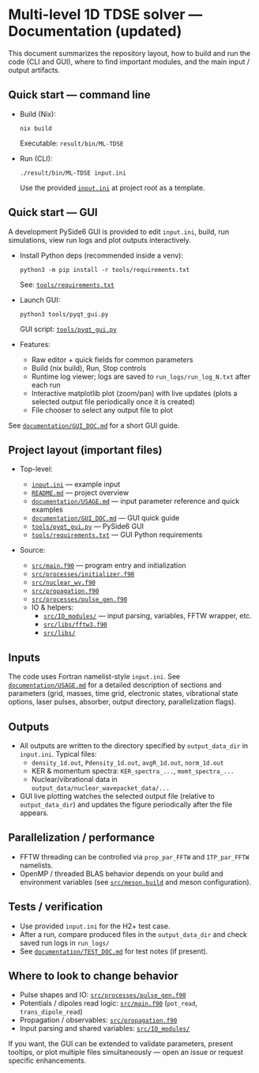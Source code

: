 # Multi-level 1D TDSE solver — Documentation (updated)

This document summarizes the repository layout, how to build and run the code (CLI and GUI), where to find important modules, and the main input / output artifacts.

## Quick start — command line

- Build (Nix):
  ```
  nix build
  ```
  Executable: `result/bin/ML-TDSE`

- Run (CLI):
  ```
  ./result/bin/ML-TDSE input.ini
  ```
  Use the provided [`input.ini`](../input.ini) at project root as a template.

## Quick start — GUI

A development PySide6 GUI is provided to edit `input.ini`, build, run simulations, view run logs and plot outputs interactively.

- Install Python deps (recommended inside a venv):
  ```
  python3 -m pip install -r tools/requirements.txt
  ```
  See: [`tools/requirements.txt`](../tools/requirements.txt)

- Launch GUI:
  ```
  python3 tools/pyqt_gui.py
  ```
  GUI script: [`tools/pyqt_gui.py`](../tools/pyqt_gui.py)

- Features:
  - Raw editor + quick fields for common parameters
  - Build (nix build), Run, Stop controls
  - Runtime log viewer; logs are saved to `run_logs/run_log_N.txt` after each run
  - Interactive matplotlib plot (zoom/pan) with live updates (plots a selected output file periodically once it is created)
  - File chooser to select any output file to plot

See [`documentation/GUI_DOC.md`](GUI_DOC.md) for a short GUI guide.

## Project layout (important files)

- Top-level:
  - [`input.ini`](../input.ini) — example input
  - [`README.md`](../README.md) — project overview
  - [`documentation/USAGE.md`](USAGE.md) — input parameter reference and quick examples
  - [`documentation/GUI_DOC.md`](GUI_DOC.md) — GUI quick guide
  - [`tools/pyqt_gui.py`](../tools/pyqt_gui.py) — PySide6 GUI
  - [`tools/requirements.txt`](../tools/requirements.txt) — GUI Python requirements

- Source:
  - [`src/main.f90`](../src/main.f90) — program entry and initialization
  - [`src/processes/initializer.f90`](../src/processes/initializer.f90)
  - [`src/nuclear_wv.f90`](../src/nuclear_wv.f90)
  - [`src/propagation.f90`](../src/propagation.f90)
  - [`src/processes/pulse_gen.f90`](../src/processes/pulse_gen.f90)
  - IO & helpers:
    - [`src/IO_modules/`](../src/IO_modules/) — input parsing, variables, FFTW wrapper, etc.
    - [`src/libs/fftw3.f90`](../src/libs/fftw3.f90)
    - [`src/libs/`](../src/libs/)

## Inputs

The code uses Fortran namelist-style `input.ini`. See [`documentation/USAGE.md`](USAGE.md) for a detailed description of sections and parameters (grid, masses, time grid, electronic states, vibrational state options, laser pulses, absorber, output directory, parallelization flags).

## Outputs

- All outputs are written to the directory specified by `output_data_dir` in `input.ini`. Typical files:
  - `density_1d.out`, `Pdensity_1d.out`, `avgR_1d.out`, `norm_1d.out`
  - KER & momentum spectra: `KER_spectra_...`, `momt_spectra_...`
  - Nuclear/vibrational data in `output_data/nuclear_wavepacket_data/...`
- GUI live plotting watches the selected output file (relative to `output_data_dir`) and updates the figure periodically after the file appears.

## Parallelization / performance

- FFTW threading can be controlled via `prop_par_FFTW` and `ITP_par_FFTW` namelists.
- OpenMP / threaded BLAS behavior depends on your build and environment variables (see [`src/meson.build`](../src/meson.build) and meson configuration).

## Tests / verification

- Use provided `input.ini` for the H2+ test case.
- After a run, compare produced files in the `output_data_dir` and check saved run logs in `run_logs/`
- See [`documentation/TEST_DOC.md`](TEST_DOC.md) for test notes (if present).

## Where to look to change behavior

- Pulse shapes and IO: [`src/processes/pulse_gen.f90`](../src/processes/pulse_gen.f90)
- Potentials / dipoles read logic: [`src/main.f90`](../src/main.f90) (`pot_read`, `trans_dipole_read`)
- Propagation / observables: [`src/propagation.f90`](../src/propagation.f90)
- Input parsing and shared variables: [`src/IO_modules/`](../src/IO_modules/)

If you want, the GUI can be extended to validate parameters, present tooltips, or plot multiple files simultaneously — open an issue or request specific enhancements.